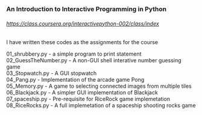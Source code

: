 ### An Introduction to Interactive Programming in Python 
###### https://class.coursera.org/interactivepython-002/class/index

I have written these codes as the assignments for the course <br />

01_shrubbery.py - a simple program to print statement <br />
02_GuessTheNumber.py - A non-GUI shell interative number guessing game <br />
03_Stopwatch.py -  A GUI stopwatch <br />
04_Pang.py - Implementation of the arcade game Pong <br />
05_Memory.py - A game to selecting connected images from multiple tiles <br />
06_Blackjack.py - A simpler GUI implementation of Blackjack <br />
07_spaceship.py - Pre-requisite for RiceRock game implemetation <br />
08_RiceRocks.py - A full implemetation of a spaceship shooting rocks game <br>
  

